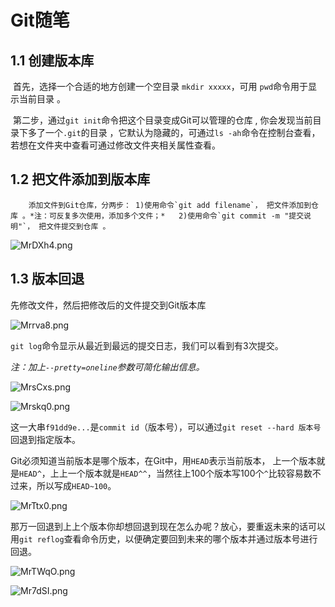 # Git随笔

## 1.1 创建版本库

​		首先，选择一个合适的地方创建一个空目录 `mkdir xxxxx`，可用 `pwd`命令用于显示当前目录 。

​		第二步，通过`git init`命令把这个目录变成Git可以管理的仓库 , 你会发现当前目录下多了一个`.git`的目录 ，它默认为隐藏的，可通过`ls -ah`命令在控制台查看，若想在文件夹中查看可通过修改文件夹相关属性查看。

## 1.2 把文件添加到版本库

 		添加文件到Git仓库，分两步： 1)使用命令`git add filename`， 把文件添加到仓库 。*注：可反复多次使用，添加多个文件；*   2)使用命令`git commit -m "提交说明"`， 把文件提交到仓库 。

![MrDXh4.png](https://s2.ax1x.com/2019/11/17/MrDXh4.png)



## 1.3 版本回退

先修改文件，然后把修改后的文件提交到Git版本库 

![Mrrva8.png](https://s2.ax1x.com/2019/11/17/Mrrva8.png)

 `git log`命令显示从最近到最远的提交日志，我们可以看到有3次提交。

*注：加上`--pretty=oneline`参数可简化输出信息。*

<img src="https://s2.ax1x.com/2019/11/17/MrsCxs.png" alt="MrsCxs.png" border="0" />

 ![Mrskq0.png](https://s2.ax1x.com/2019/11/17/Mrskq0.png)

 这一大串`f91dd9e...`是`commit id`（版本号），可以通过`git reset --hard 版本号`回退到指定版本。

Git必须知道当前版本是哪个版本，在Git中，用`HEAD`表示当前版本，  上一个版本就是`HEAD^`，上上一个版本就是`HEAD^^`，当然往上100个版本写100个`^`比较容易数不过来，所以写成`HEAD~100`。 

<img src="https://s2.ax1x.com/2019/11/17/MrTtx0.png" alt="MrTtx0.png" border="0" />

那万一回退到上上个版本你却想回退到现在怎么办呢？放心，要重返未来的话可以用`git reflog`查看命令历史，以便确定要回到未来的哪个版本并通过版本号进行回退。 

![MrTWqO.png](https://s2.ax1x.com/2019/11/17/MrTWqO.png)

![Mr7dSI.png](https://s2.ax1x.com/2019/11/17/Mr7dSI.png)